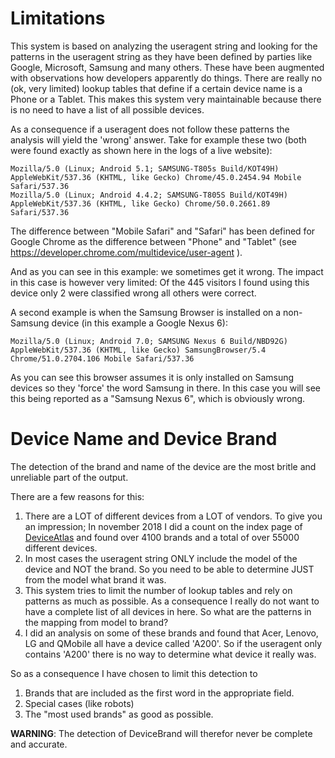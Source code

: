Limitations
===========
This system is based on analyzing the useragent string and looking for the patterns in the useragent string as they have been defined by parties like Google, Microsoft, Samsung and many others. These have been augmented with observations how developers apparently do things. There are really no (ok, very limited) lookup tables that define if a certain device name is a Phone or a Tablet. This makes this system very maintainable because there is no need to have a list of all possible devices.

As a consequence if a useragent does not follow these patterns the analysis will yield the 'wrong' answer.
Take for example these two (both were found exactly as shown here in the logs of a live website):

    Mozilla/5.0 (Linux; Android 5.1; SAMSUNG-T805s Build/KOT49H) AppleWebKit/537.36 (KHTML, like Gecko) Chrome/45.0.2454.94 Mobile Safari/537.36
    Mozilla/5.0 (Linux; Android 4.4.2; SAMSUNG-T805S Build/KOT49H) AppleWebKit/537.36 (KHTML, like Gecko) Chrome/50.0.2661.89 Safari/537.36

The difference between "Mobile Safari" and "Safari" has been defined for Google Chrome as the difference between "Phone" and "Tablet" (see https://developer.chrome.com/multidevice/user-agent ).

And as you can see in this example: we sometimes get it wrong.
The impact in this case is however very limited: Of the 445 visitors I found using this device only 2 were classified wrong all others were correct.

A second example is when the Samsung Browser is installed on a non-Samsung device (in this example a Google Nexus 6):

    Mozilla/5.0 (Linux; Android 7.0; SAMSUNG Nexus 6 Build/NBD92G) AppleWebKit/537.36 (KHTML, like Gecko) SamsungBrowser/5.4 Chrome/51.0.2704.106 Mobile Safari/537.36

As you can see this browser assumes it is only installed on Samsung devices so they 'force' the word Samsung in there.
In this case you will see this being reported as a "Samsung Nexus 6", which is obviously wrong.

Device Name and Device Brand
============================
The detection of the brand and name of the device are the most britle and unreliable part of the output.

There are a few reasons for this:

1) There are a LOT of different devices from a LOT of vendors.
To give you an impression; In november 2018 I did a count on the index page of [DeviceAtlas](https://deviceatlas.com/device-data/devices) and found over 4100 brands and a total of over 55000 different devices.
1) In most cases the useragent string ONLY include the model of the device and NOT the brand. So you need to be able to determine JUST from the model what brand it was.
1) This system tries to limit the number of lookup tables and rely on patterns as much as possible. As a consequence I really do not want to have a complete list of all devices in here. So what are the patterns in the mapping from model to brand?
1) I did an analysis on some of these brands and found that Acer, Lenovo, LG and QMobile all have a device called 'A200'.
So if the useragent only contains 'A200' there is no way to determine what device it really was.

So as a consequence I have chosen to limit this detection to
1) Brands that are included as the first word in the appropriate field.
1) Special cases (like robots)
1) The "most used brands" as good as possible.

**WARNING**: The detection of DeviceBrand will therefor never be complete and accurate.
